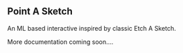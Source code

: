 ## Point A Sketch

An ML based interactive inspired by classic Etch A Sketch.

More documentation coming soon....
